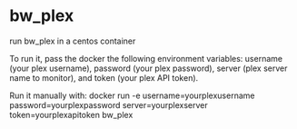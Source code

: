 # bw_plex
run bw_plex in a centos container

To run it, pass the docker the following environment variables: username (your plex username), password (your plex password), server (plex server name to monitor), and token (your plex API token).

Run it manually with: docker run -e username=yourplexusername password=yourplexpassword server=yourplexserver token=yourplexapitoken bw_plex
